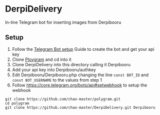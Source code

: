 # DerpiDelivery
In-line Telegram bot for inserting images from Derpibooru

## Setup
1. Follow the [Telegram Bot setup](https://core.telegram.org/bots#botfather) Guide to create the bot and get your api key
1. Clone [Ploygram](https://github.com/chao-master/polygram) and cd into it
1. Clone DerpiDelivery into this directory calling it Derpibooru
1. Add your api key into Derpibooru/authkey
1. Edit Derpibooru/Derpibooru.php changing the line `const BOT_ID` and `const BOT_USERNAME` to the values from step 1
1. Follow https://core.telegram.org/bots/api#setwebhook to setup the webhook
```
git clone https://github.com/chao-master/polygram.git
cd polygram
git clone https://github.com/chao-master/DerpiDelivery.git Derpibooru
```

